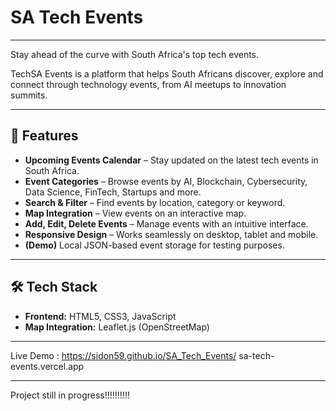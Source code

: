 # SA Tech Events

---

 Stay ahead of the curve with South Africa's top tech events.  

TechSA Events is a platform that helps South Africans discover, explore and connect through technology events, from AI meetups to innovation summits.  

---

## 📌 Features

- **Upcoming Events Calendar** – Stay updated on the latest tech events in South Africa.
- **Event Categories** – Browse events by AI, Blockchain, Cybersecurity, Data Science, FinTech, Startups and more.
- **Search & Filter** – Find events by location, category or keyword.
- **Map Integration** – View events on an interactive map.
- **Add, Edit, Delete Events** – Manage events with an intuitive interface.
- **Responsive Design** – Works seamlessly on desktop, tablet and mobile.
- **(Demo)** Local JSON-based event storage for testing purposes.

---

## 🛠️ Tech Stack

- **Frontend:** HTML5, CSS3, JavaScript
- **Map Integration:** Leaflet.js (OpenStreetMap)

---
Live Demo :  https://sidon59.github.io/SA_Tech_Events/
             sa-tech-events.vercel.app

---
Project still in progress!!!!!!!!!!
